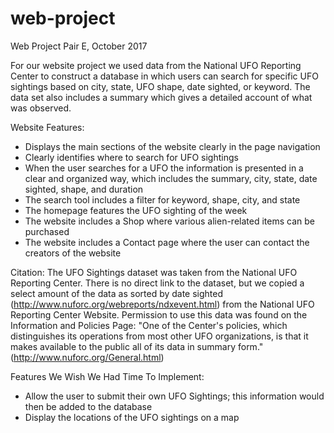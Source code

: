 # web-project
Web Project Pair E, October 2017

For our website project we used data from the National UFO Reporting Center to construct a database in which users can search for specific UFO sightings based on city, state, UFO shape, date sighted, or keyword. The data set also includes a summary which gives a detailed account of what was observed. 

Website Features: 
- Displays the main sections of the website clearly in the page navigation 
- Clearly identifies where to search for UFO sightings
- When the user searches for a UFO the information is presented in a clear and organized way, which includes the summary, city, state, date sighted, shape, and duration
- The search tool includes a filter for keyword, shape, city, and state
- The homepage features the UFO sighting of the week
- The website includes a Shop where various alien-related items can be purchased
- The website includes a Contact page where the user can contact the creators of the website

Citation:
The UFO Sightings dataset was taken from the National UFO Reporting Center. There is no direct link to the dataset, but we copied a select amount of the data as sorted by date sighted (http://www.nuforc.org/webreports/ndxevent.html) from the National UFO Reporting Center Website. Permission to use this data was found on the Information and Policies Page: "One of the Center's policies, which distinguishes its operations from most other UFO organizations, is that it makes available to the public all of its data in summary form." (http://www.nuforc.org/General.html)

Features We Wish We Had Time To Implement:
- Allow the user to submit their own UFO Sightings; this information would then be added to the database
- Display the locations of the UFO sightings on a map